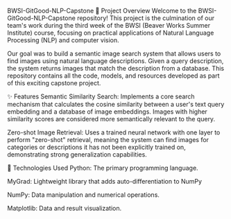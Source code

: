 BWSI-GitGood-NLP-Capstone
🌟 Project Overview
Welcome to the BWSI-GitGood-NLP-Capstone repository! This project is the culmination of our team's work during the third week of the BWSI (Beaver Works Summer Institute) course, focusing on practical applications of Natural Language Processing (NLP) and computer vision.

Our goal was to build a semantic image search system that allows users to find images using natural language descriptions. Given a query description, the system returns images that match the description from a database. This repository contains all the code, models, and resources developed as part of this exciting capstone project.

✨ Features
Semantic Similarity Search: Implements a core search mechanism that calculates the cosine similarity between a user's text query embedding and a database of image embeddings. Images with higher similarity scores are considered more semantically relevant to the query.

Zero-shot Image Retrieval: Uses a trained neural network with one layer to perform "zero-shot" retrieval, meaning the system can find images for categories or descriptions it has not been explicitly trained on, demonstrating strong generalization capabilities.

🚀 Technologies Used
Python: The primary programming language.

MyGrad: Lightweight library that adds auto-differentiation to NumPy

NumPy: Data manipulation and numerical operations.

Matplotlib: Data and result visualization.
